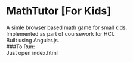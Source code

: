 MathTutor [For Kids]
====================
A simle browser based math game for small kids.  
Implemented as part of coursework for HCI.  
Built using Angular.js.  
###To Run:  
Just open index.html